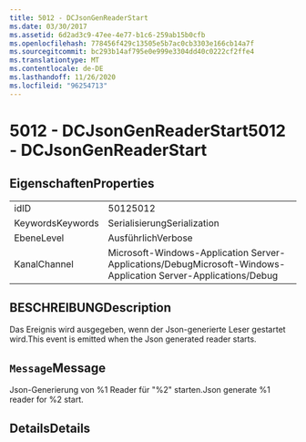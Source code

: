 ```yaml
---
title: 5012 - DCJsonGenReaderStart
ms.date: 03/30/2017
ms.assetid: 6d2ad3c9-47ee-4e77-b1c6-259ab15b0cfb
ms.openlocfilehash: 778456f429c13505e5b7ac0cb3303e166cb14a7f
ms.sourcegitcommit: bc293b14af795e0e999e3304dd40c0222cf2ffe4
ms.translationtype: MT
ms.contentlocale: de-DE
ms.lasthandoff: 11/26/2020
ms.locfileid: "96254713"
---
```

# <a name="5012---dcjsongenreaderstart"></a><span data-ttu-id="52b92-102">5012 - DCJsonGenReaderStart</span><span class="sxs-lookup"><span data-stu-id="52b92-102">5012 - DCJsonGenReaderStart</span></span>

## <a name="properties"></a><span data-ttu-id="52b92-103">Eigenschaften</span><span class="sxs-lookup"><span data-stu-id="52b92-103">Properties</span></span>  
  
|||  
|-|-|  
|<span data-ttu-id="52b92-104">id</span><span class="sxs-lookup"><span data-stu-id="52b92-104">ID</span></span>|<span data-ttu-id="52b92-105">5012</span><span class="sxs-lookup"><span data-stu-id="52b92-105">5012</span></span>|  
|<span data-ttu-id="52b92-106">Keywords</span><span class="sxs-lookup"><span data-stu-id="52b92-106">Keywords</span></span>|<span data-ttu-id="52b92-107">Serialisierung</span><span class="sxs-lookup"><span data-stu-id="52b92-107">Serialization</span></span>|  
|<span data-ttu-id="52b92-108">Ebene</span><span class="sxs-lookup"><span data-stu-id="52b92-108">Level</span></span>|<span data-ttu-id="52b92-109">Ausführlich</span><span class="sxs-lookup"><span data-stu-id="52b92-109">Verbose</span></span>|  
|<span data-ttu-id="52b92-110">Kanal</span><span class="sxs-lookup"><span data-stu-id="52b92-110">Channel</span></span>|<span data-ttu-id="52b92-111">Microsoft-Windows-Application Server-Applications/Debug</span><span class="sxs-lookup"><span data-stu-id="52b92-111">Microsoft-Windows-Application Server-Applications/Debug</span></span>|  
  
## <a name="description"></a><span data-ttu-id="52b92-112">BESCHREIBUNG</span><span class="sxs-lookup"><span data-stu-id="52b92-112">Description</span></span>  

 <span data-ttu-id="52b92-113">Das Ereignis wird ausgegeben, wenn der Json-generierte Leser gestartet wird.</span><span class="sxs-lookup"><span data-stu-id="52b92-113">This event is emitted when the Json generated reader starts.</span></span>  
  
## <a name="message"></a><span data-ttu-id="52b92-114">`Message`</span><span class="sxs-lookup"><span data-stu-id="52b92-114">Message</span></span>  

 <span data-ttu-id="52b92-115">Json-Generierung von %1 Reader für "%2" starten.</span><span class="sxs-lookup"><span data-stu-id="52b92-115">Json generate %1 reader for %2 start.</span></span>  
  
## <a name="details"></a><span data-ttu-id="52b92-116">Details</span><span class="sxs-lookup"><span data-stu-id="52b92-116">Details</span></span>
